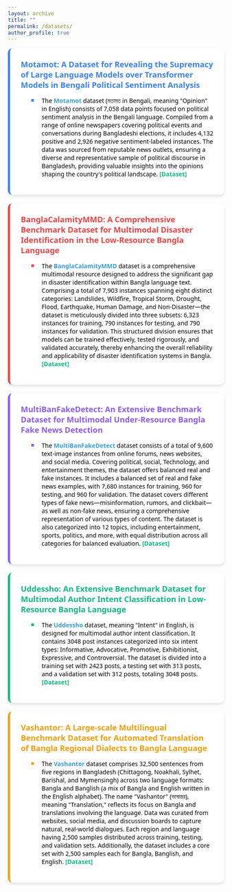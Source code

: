 ```yaml
---
layout: archive
title: ""
permalink: /datasets/
author_profile: true
---
```


<span style="font-family: 'Segoe UI', sans-serif; color: black;">
<div style="display: flex; flex-wrap: wrap; gap: 20px;">
  <div style="background-color: white; border-left: 5px solid #3b82f6; border-radius: 10px; padding: 25px; flex: 1 1 100%; max-width: 100%; box-shadow: 0 4px 6px rgba(0, 0, 0, 0.1); transition: transform 0.3s ease, box-shadow 0.3s ease;" onmouseover="this.style.transform='scale(1.02)'; this.style.boxShadow='0 6px 12px rgba(0, 0, 0, 0.15)';" onmouseout="this.style.transform='scale(1)'; this.style.boxShadow='0 4px 6px rgba(0, 0, 0, 0.1)';">
    <span style="color: #3b82f6; font-size: 1.3em; font-weight: bold;">Motamot: A Dataset for Revealing the Supremacy of Large Language Models over Transformer Models in Bengali Political Sentiment Analysis</span>
    <ul style="font-family: 'Segoe UI', sans-serif; color: black; margin-top: 15px;">
      <li style="margin-bottom: 12px; list-style-type: none; position: relative; padding-left: 25px;">
        <span style="position: absolute; left: 0; color: #3b82f6; font-size: 0.9em;">■</span>
        The <b style="color: #389EDA"><a href="https://data.mendeley.com/datasets/hdhnrrwdz2/1" style="color: #389EDA; text-decoration: none;">Motamot</a></b> dataset (মতামত in Bengali, meaning "Opinion" in English) consists of 7,058 data points focused on political sentiment analysis in the Bengali language. Compiled from a range of online newspapers covering political events and conversations during Bangladeshi elections, it includes 4,132 positive and 2,926 negative sentiment-labeled instances. The data was sourced from reputable news outlets, ensuring a diverse and representative sample of political discourse in Bangladesh, providing valuable insights into the opinions shaping the country's political landscape. <b style="color: #389EDA"><a href="https://data.mendeley.com/datasets/hdhnrrwdz2/1" style="color: #10b981; text-decoration: none;"><span style="display: inline;">[Dataset]</span></a></b>
      </li>
    </ul>
  </div>

  <div style="background-color: white; border-left: 5px solid #ef4444; border-radius: 10px; padding: 25px; flex: 1 1 100%; max-width: 100%; box-shadow: 0 4px 6px rgba(0, 0, 0, 0.1); transition: transform 0.3s ease, box-shadow 0.3s ease;" onmouseover="this.style.transform='scale(1.02)'; this.style.boxShadow='0 6px 12px rgba(0, 0, 0, 0.15)';" onmouseout="this.style.transform='scale(1)'; this.style.boxShadow='0 4px 6px rgba(0, 0, 0, 0.1)';">
    <span style="color: #ef4444; font-size: 1.3em; font-weight: bold;">BanglaCalamityMMD: A Comprehensive Benchmark Dataset for Multimodal Disaster Identification in the Low-Resource Bangla Language</span>
    <ul style="font-family: 'Segoe UI', sans-serif; color: black; margin-top: 15px;">
      <li style="margin-bottom: 12px; list-style-type: none; position: relative; padding-left: 25px;">
        <span style="position: absolute; left: 0; color: #ef4444; font-size: 0.9em;">■</span>
        The <b style="color: #389EDA"><a href="https://data.mendeley.com/datasets/7dggbjn5sd/1" style="color: #389EDA; text-decoration: none;">BanglaCalamityMMD</a></b> dataset is a comprehensive multimodal resource designed to address the significant gap in disaster identification within Bangla language text. Comprising a total of 7,903 instances spanning eight distinct categories: Landslides, Wildfire, Tropical Storm, Drought, Flood, Earthquake, Human Damage, and Non-Disaster—the dataset is meticulously divided into three subsets: 6,323 instances for training, 790 instances for testing, and 790 instances for validation. This structured division ensures that models can be trained effectively, tested rigorously, and validated accurately, thereby enhancing the overall reliability and applicability of disaster identification systems in Bangla. <b style="color: #389EDA"><a href="https://data.mendeley.com/datasets/7dggbjn5sd/1" style="color: #10b981; text-decoration: none;"><span style="display: inline;">[Dataset]</span></a></b>
      </li>
    </ul>
  </div>

  <div style="background-color: white; border-left: 5px solid #8b5cf6; border-radius: 10px; padding: 25px; flex: 1 1 100%; max-width: 100%; box-shadow: 0 4px 6px rgba(0, 0, 0, 0.1); transition: transform 0.3s ease, box-shadow 0.3s ease;" onmouseover="this.style.transform='scale(1.02)'; this.style.boxShadow='0 6px 12px rgba(0, 0, 0, 0.15)';" onmouseout="this.style.transform='scale(1)'; this.style.boxShadow='0 4px 6px rgba(0, 0, 0, 0.1)';">
    <span style="color: #8b5cf6; font-size: 1.3em; font-weight: bold;">MultiBanFakeDetect: An Extensive Benchmark Dataset for Multimodal Under-Resource Bangla Fake News Detection</span>
    <ul style="font-family: 'Segoe UI', sans-serif; color: black; margin-top: 15px;">
      <li style="margin-bottom: 12px; list-style-type: none; position: relative; padding-left: 25px;">
        <span style="position: absolute; left: 0; color: #8b5cf6; font-size: 0.9em;">■</span>
        The <b style="color: #389EDA"><a href="https://data.mendeley.com/datasets/k5pbz9795f/1" style="color: #389EDA; text-decoration: none;">MultiBanFakeDetect</a></b> dataset consists of a total of 9,600 text-image instances from online forums, news websites, and social media. Covering political, social, Technology, and entertainment themes, the dataset offers balanced real and fake instances. It includes a balanced set of real and fake news examples, with 7,680 instances for training, 960 for testing, and 960 for validation. The dataset covers different types of fake news—misinformation, rumors, and clickbait—as well as non-fake news, ensuring a comprehensive representation of various types of content. The dataset is also categorized into 12 topics, including entertainment, sports, politics, and more, with equal distribution across all categories for balanced evaluation. <b style="color: #389EDA"><a href="https://data.mendeley.com/datasets/k5pbz9795f/1" style="color: #10b981; text-decoration: none;"><span style="display: inline;">[Dataset]</span></a></b>
      </li>
    </ul>
  </div>

  <div style="background-color: white; border-left: 5px solid #10b981; border-radius: 10px; padding: 25px; flex: 1 1 100%; max-width: 100%; box-shadow: 0 4px 6Px rgba(0, 0, 0, 0.1); transition: transform 0.3s ease, box-shadow 0.3s ease;" onmouseover="this.style.transform='scale(1.02)'; this.style.boxShadow='0 6px 12px rgba(0, 0, 0, 0.15)';" onmouseout="this.style.transform='scale(1)'; this.style.boxShadow='0 4px 6px rgba(0, 0, 0, 0.1)';">
    <span style="color: #10b981; font-size: 1.3em; font-weight: bold;">Uddessho: An Extensive Benchmark Dataset for Multimodal Author Intent Classification in Low-Resource Bangla Language</span>
    <ul style="font-family: 'Segoe UI', sans-serif; color: black; margin-top: 15px;">
      <li style="margin-bottom: 12px; list-style-type: none; position: relative; padding-left: 25px;">
        <span style="position: absolute; left: 0; color: #10b981; font-size: 0.9em;">■</span>
        The <b style="color: #389EDA"><a href="https://data.mendeley.com/datasets/mzxmt8tfjs/1" style="color: #389EDA; text-decoration: none;">Uddessho</a></b> dataset, meaning "Intent" in English, is designed for multimodal author intent classification. It contains 3048 post instances categorized into six intent types: Informative, Advocative, Promotive, Exhibitionist, Expressive, and Controversial. The dataset is divided into a training set with 2423 posts, a testing set with 313 posts, and a validation set with 312 posts, totaling 3048 posts. <b style="color: #389EDA"><a href="https://data.mendeley.com/datasets/mzxmt8tfjs/1" style="color: #10b981; text-decoration: none;"><span style="display: inline;">[Dataset]</span></a></b>
      </li>
    </ul>
  </div>

  <div style="background-color: white; border-left: 5px solid #f59e0b; border-radius: 10px; padding: 25px; flex: 1 1 100%; max-width: 100%; box-shadow: 0 4px 6px rgba(0, 0, 0, 0.1); transition: transform 0.3s ease, box-shadow 0.3s ease;" onmouseover="this.style.transform='scale(1.02)'; this.style.boxShadow='0 6px 12px rgba(0, 0, 0, 0.15)';" onmouseout="this.style.transform='scale(1)'; this.style.boxShadow='0 4px 6px rgba(0, 0, 0, 0.1)';">
    <span style="color: #f59e0b; font-size: 1.3em; font-weight: bold;">Vashantor: A Large-scale Multilingual Benchmark Dataset for Automated Translation of Bangla Regional Dialects to Bangla Language</span>
    <ul style="font-family: 'Segoe UI', sans-serif; color: black; margin-top: 15px;">
      <li style="margin-bottom: 12px; list-style-type: none; position: relative; padding-left: 25px;">
        <span style="position: absolute; left: 0; color: #f59e0b; font-size: 0.9em;">■</span>
        The <b style="color: #389EDA"><a href="https://data.mendeley.com/datasets/bj5jgk878b/2" style="color: #389EDA; text-decoration: none;">Vashantor</a></b> dataset comprises 32,500 sentences from five regions in Bangladesh (Chittagong, Noakhali, Sylhet, Barishal, and Mymensingh) across two language formats: Bangla and Banglish (a mix of Bangla and English written in the English alphabet). The name "Vashantor" (ভাষান্তর), meaning "Translation," reflects its focus on Bangla and translations involving the language. Data was curated from websites, social media, and discussion boards to capture natural, real-world dialogues. Each region and language having 2,500 samples distributed across training, testing, and validation sets. Additionally, the dataset includes a core set with 2,500 samples each for Bangla, Banglish, and English. <b style="color: #389EDA"><a href="https://data.mendeley.com/datasets/bj5jgk878b/2" style="color: #10b981; text-decoration: none;"><span style="display: inline;">[Dataset]</span></a></b>
      </li>
    </ul>
  </div>
</div>
